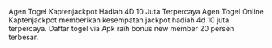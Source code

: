 Agen Togel Kaptenjackpot Hadiah 4D 10 Juta Terpercaya
Agen Togel Online Kaptenjackpot memberikan kesempatan jackpot hadiah 4d 10 juta terpercaya. Daftar togel via Apk raih bonus new member 20 persen terbesar.
